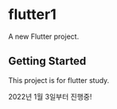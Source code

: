 # flutter1

A new Flutter project.

## Getting Started

This project is for flutter study.

2022년 1월 3일부터 진행중! 
